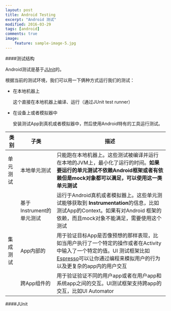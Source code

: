 ```yaml
---
layout: post
title: Android Testing  
excerpt: "Android 测试"
modified: 2016-03-29
tags: [android]
comments: true
image:
    feature: sample-image-5.jpg
---
```


####测试结构


Android测试是基于[JUnit](http://junit.org/junit4/)的。

根据当前的测试环境，我们可以用一下俩种方式运行我们的测试：

- 在本地机器上
	
	这个直接在本地机器上编译、运行（通过JUnit test runner）
- 在设备上或者模拟器中
    
    安装测试App到真机或者模拟器中，然后使用Android特有的工具运行测试。
    
| 类别 | 子类 | 描述 |
| ----| ----| ------|
| 单元测试| 本地单元测试|只能跑在本地机器上。这些测试被编译并运行在本地的JVM上，最小化了运行的时间。**如果要运行的单元测试不依赖Android框架或者有依赖但是mock对象都可以满足，可以使用这一类单元测试**|
|		|	基于Instrument的单元测试	|运行于Android真机或者模拟器上。这些单元测试能够获取到 **Instrumentation**的信息，比如测试App的Context。如果有对Android 框架的依赖，而且mock对象不能满足，需要使用这个测试|
|集成测试|App内部的|用于验证目标App是否像预想的那样表现，比如当用户执行了一个特定的操作或者在Activity中输入了一个特定的值。UI 测试框架比如[Espresso](http://developer.android.com/tools/testing-support-library/index.html#Espresso)可以让你通过编程来模拟用户的行为以及更复杂的app内的用户交互|
||跨App组件的|用于验证验证不同的用户app或者在用户app和系统app之间的交互。UI测试框架支持跨app的交互，比如UI Automator|


####JUnit


